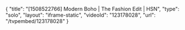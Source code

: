 {
    "title": "[1508522766] Modern Boho | The Fashion Edit | HSN",
    "type": "solo",
    "layout": "iframe-static",
    "videoId": "123178028",
    "url": "\/tvpembed\/123178028"
}